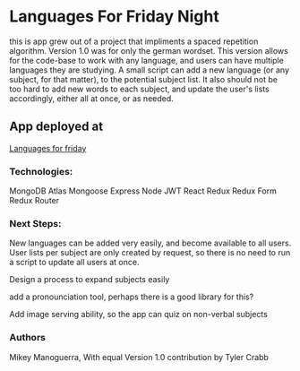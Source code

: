 # Languages For Friday Night
this is app grew out of a project that impliments a spaced repetition algorithm. Version 1.0 was for only the german wordset. This version allows for the code-base to work with any language, and users can have multiple languages they are studying. A small script can add a new language (or any subject, for that matter), to the potential subject list. It also should not be too hard to add new words to each subject, and update the user's lists accordingly, either all at once, or as needed.

## App deployed at

[Languages for friday](https://languages-for-friday.netlify.com)

### Technologies:

MongoDB Atlas
Mongoose
Express
Node
JWT
React 
Redux
Redux Form
Redux Router


### Next Steps:

New languages can be added very easily, and become available to all users. User lists per subject are only created by request, so there is no need to run a script to update all users at once.

Design a process to expand subjects easily

add a pronounciation tool, perhaps there is a good library for this?

Add image serving ability, so the app can quiz on non-verbal subjects


### Authors
Mikey Manoguerra, With equal Version 1.0 contribution by Tyler Crabb


